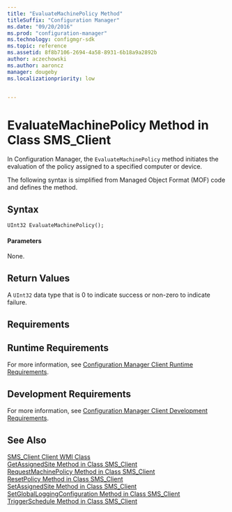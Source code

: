 ```yaml
---
title: "EvaluateMachinePolicy Method"
titleSuffix: "Configuration Manager"
ms.date: "09/20/2016"
ms.prod: "configuration-manager"
ms.technology: configmgr-sdk
ms.topic: reference
ms.assetid: 8f8b7106-2694-4a58-8931-6b18a9a2892b
author: aczechowski
ms.author: aaroncz
manager: dougebyms.localizationpriority: low


---
```

# EvaluateMachinePolicy Method in Class SMS_Client
In Configuration Manager, the `EvaluateMachinePolicy` method initiates the evaluation of the policy assigned to a specified computer or device.  

 The following syntax is simplified from Managed Object Format (MOF) code and defines the method.  

## Syntax  

```  
UInt32 EvaluateMachinePolicy();  
```  

#### Parameters  
 None.  

## Return Values  
 A `UInt32` data type that is 0 to indicate success or non-zero to indicate failure.  

## Requirements  

## Runtime Requirements  
 For more information, see [Configuration Manager Client Runtime Requirements](../../../../../develop/core/reqs/client-runtime-requirements.md).  

## Development Requirements  
 For more information, see [Configuration Manager Client Development Requirements](../../../../../develop/core/reqs/client-development-requirements.md).  

## See Also  
 [SMS_Client Client WMI Class](../../../../../develop/reference/core/clients/client-classes/sms_client-client-wmi-class.md)   
 [GetAssignedSite Method in Class SMS_Client](../../../../../develop/reference/core/clients/client-classes/getassignedsite-method-in-class-sms_client.md)   
 [RequestMachinePolicy Method in Class SMS_Client](../../../../../develop/reference/core/clients/client-classes/requestmachinepolicy-method-in-class-sms_client.md)   
 [ResetPolicy Method in Class SMS_Client](../../../../../develop/reference/core/clients/client-classes/resetpolicy-method-in-class-sms_client.md)   
 [SetAssignedSite Method in Class SMS_Client](../../../../../develop/reference/core/clients/client-classes/setassignedsite-method-in-class-sms_client.md)   
 [SetGlobalLoggingConfiguration Method in Class SMS_Client](../../../../../develop/reference/core/clients/client-classes/setgloballoggingconfiguration-method-in-class-sms_client.md)   
 [TriggerSchedule Method in Class SMS_Client](../../../../../develop/reference/core/clients/client-classes/triggerschedule-method-in-class-sms_client.md)
